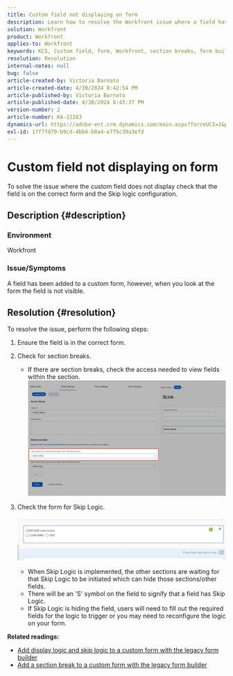 ```yaml
---
title: Custom field not displaying on form
description: Learn how to resolve the Workfront issue where a field has been added to a custom form but does not display.
solution: Workfront
product: Workfront
applies-to: Workfront
keywords: KCS, Custom field, form, Workfront, section breaks, form builder, skip logic
resolution: Resolution
internal-notes: null
bug: false
article-created-by: Victoria Barnato
article-created-date: 4/30/2024 8:42:54 PM
article-published-by: Victoria Barnato
article-published-date: 4/30/2024 8:45:37 PM
version-number: 2
article-number: KA-22283
dynamics-url: https://adobe-ent.crm.dynamics.com/main.aspx?forceUCI=1&pagetype=entityrecord&etn=knowledgearticle&id=bbd17c36-3207-ef11-9f8a-6045bd0a08d9
exl-id: 17f7fd79-b9cd-4bb4-b8a4-e7f5c39a3efd
---
```

# Custom field not displaying on form


To solve the issue where the custom field does not display check that the field is on the correct form and the Skip logic configuration.

## Description {#description}


### <b>Environment</b>

Workfront

### <b>Issue/Symptoms</b>

A field has been added to a custom form, however, when you look at the form the field is not visible.


## Resolution {#resolution}


To resolve the issue, perform the following steps:

1. Ensure the field is in the correct form.
2. Check for section breaks.

    - If there are section breaks, check the access needed to view fields within the section.                     ![](assets/f585c275-ad15-ee11-8f6e-6045bd006793.png)
3. Check the form for Skip Logic.                                                                                                                                               ![](assets/6067dbce-ad15-ee11-8f6e-6045bd006793.png)
    - When Skip Logic is implemented, the other sections are waiting for that Skip Logic to be initiated which can hide those sections/other fields.
    - There will be an 'S' symbol on the field to signify that a field has Skip Logic.
    - If Skip Logic is hiding the field, users will need to fill out the required fields for the logic to trigger or you may need to reconfigure the logic on your form.


<b>Related readings:</b>

- [Add display logic and skip logic to a custom form with the legacy form builder](https://experienceleague.adobe.com/docs/workfront/using/administration-and-setup/customize/custom-forms/custom-form-builder/use-the-custom-form-builder/display-or-skip-logic-custom-form.html)
- [Add a section break to a custom form with the legacy form builder](https://experienceleague.adobe.com/docs/workfront/using/administration-and-setup/customize/custom-forms/custom-form-builder/use-the-custom-form-builder/add-a-section-break-to-a-custom-form.htm)
